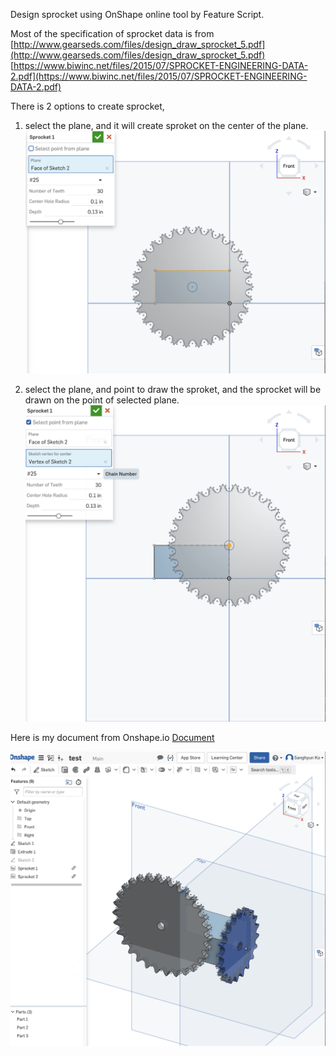 Design sprocket using OnShape online tool by Feature Script.

Most of the specification of sprocket data is from<br>
[http://www.gearseds.com/files/design_draw_sprocket_5.pdf](http://www.gearseds.com/files/design_draw_sprocket_5.pdf)<br>
[https://www.biwinc.net/files/2015/07/SPROCKET-ENGINEERING-DATA-2.pdf](https://www.biwinc.net/files/2015/07/SPROCKET-ENGINEERING-DATA-2.pdf)

There is 2 options to create sprocket,
1. select the plane, and it will create sproket on the center of the plane.
![select only plane](https://github.com/movingfinger/hardware-piscine/blob/master/3.png)<br>

2. select the plane, and point to draw the sproket, and the sprocket will be drawn on the point of selected plane.
![select plane and point](https://github.com/movingfinger/hardware-piscine/blob/master/4.png)

Here is my document from Onshape.io
[Document](https://cad.onshape.com/documents/5de8c1d4aaaa7679e650c0e3/w/e775e409240ddd70aad42b4a/e/46e28fe1c57f4ec2b0b9253f)

![Sprocket](https://github.com/movingfinger/hardware-piscine/blob/master/5.png)
